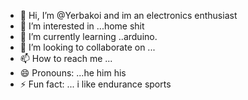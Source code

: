 - 👋 Hi, I’m @Yerbakoi and im an electronics enthusiast 
- 👀 I’m interested in ...home shit 
- 🌱 I’m currently learning ..arduino.
- 💞️ I’m looking to collaborate on ...
- 📫 How to reach me ...
- 😄 Pronouns: ...he him his 
- ⚡ Fun fact: ... i like endurance sports 

<!---
Yerbakoi/Yerbakoi is a ✨ special ✨ repository because its `README.md` (this file) appears on your GitHub profile.
You can click the Preview link to take a look at your changes.
--->
